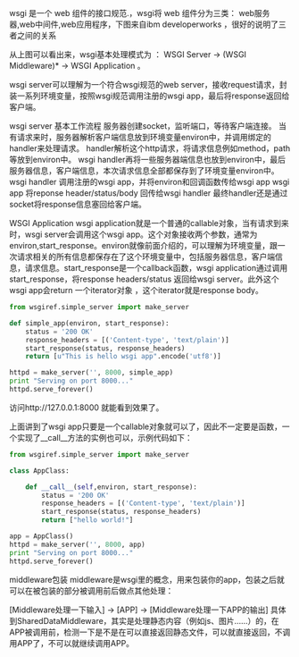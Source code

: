 wsgi 是一个 web 组件的接口规范.，wsgi将 web 组件分为三类： web服务器,web中间件,web应用程序，下图来自ibm developerworks ，很好的说明了三者之间的关系

从上图可以看出来，wsgi基本处理模式为 ： WSGI Server -> (WSGI Middleware)* -> WSGI Application 。

wsgi server可以理解为一个符合wsgi规范的web server，接收request请求，封装一系列环境变量，按照wsgi规范调用注册的wsgi app，最后将response返回给客户端。

wsgi server 基本工作流程
服务器创建socket，监听端口，等待客户端连接。
当有请求来时，服务器解析客户端信息放到环境变量environ中，并调用绑定的handler来处理请求。
handler解析这个http请求，将请求信息例如method，path等放到environ中。
wsgi handler再将一些服务器端信息也放到environ中，最后服务器信息，客户端信息，本次请求信息全部都保存到了环境变量environ中。
wsgi handler 调用注册的wsgi app，并将environ和回调函数传给wsgi app
wsgi app 将reponse header/status/body 回传给wsgi handler
最终handler还是通过socket将response信息塞回给客户端。

WSGI Application
         wsgi application就是一个普通的callable对象，当有请求到来时，wsgi server会调用这个wsgi app。这个对象接收两个参数，通常为environ,start_response。environ就像前面介绍的，可以理解为环境变量，跟一次请求相关的所有信息都保存在了这个环境变量中，包括服务器信息，客户端信息，请求信息。start_response是一个callback函数，wsgi application通过调用start_response，将response headers/status 返回给wsgi server。此外这个wsgi app会return 一个iterator对象 ，这个iterator就是response body。

```python
from wsgiref.simple_server import make_server

def simple_app(environ, start_response):
    status = '200 OK'
    response_headers = [('Content-type', 'text/plain')]
    start_response(status, response_headers)
    return [u"This is hello wsgi app".encode('utf8')]

httpd = make_server('', 8000, simple_app)
print "Serving on port 8000..."
httpd.serve_forever()
```
访问http://127.0.0.1:8000 就能看到效果了。

上面讲到了wsgi app只要是一个callable对象就可以了，因此不一定要是函数，一个实现了__call__方法的实例也可以，示例代码如下：

```python
from wsgiref.simple_server import make_server

class AppClass:

    def __call__(self,environ, start_response):
        status = '200 OK'
        response_headers = [('Content-type', 'text/plain')]
        start_response(status, response_headers)
        return ["hello world!"]

app = AppClass()
httpd = make_server('', 8000, app)
print "Serving on port 8000..."
httpd.serve_forever()
```

middleware包装
middleware是wsgi里的概念，用来包装你的app，包装之后就可以在被包装的部分被调用前后做点其他处理：

[Middleware处理一下输入] -> [APP] -> [Middleware处理一下APP的输出]
具体到SharedDataMiddleware，其实是处理静态内容（例如js、图片……）的，在APP被调用前，检测一下是不是在可以直接返回静态文件，可以就直接返回，不调用APP了，不可以就继续调用APP。